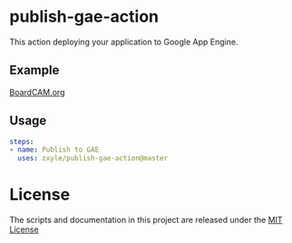 # publish-gae-action

This action deploying your application to Google App Engine.

## Example

[BoardCAM.org](https://github.com/BoardCAM/BoardCAM.org/blob/master/.github/workflows/publishgae.yml)

## Usage
```yaml
steps:
- name: Publish to GAE
  uses: zxyle/publish-gae-action@master
```

# License
The scripts and documentation in this project are released under the [MIT License](LICENSE)